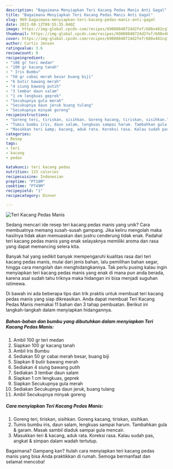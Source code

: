 ```yaml
---
description: "Bagaimana Menyiapkan Teri Kacang Pedas Manis Anti Gagal"
title: "Bagaimana Menyiapkan Teri Kacang Pedas Manis Anti Gagal"
slug: 969-bagaimana-menyiapkan-teri-kacang-pedas-manis-anti-gagal
date: 2021-08-12T09:55:35.040Z
image: https://img-global.cpcdn.com/recipes/69080848724d2fef/680x482cq70/teri-kacang-pedas-manis-foto-resep-utama.jpg
thumbnail: https://img-global.cpcdn.com/recipes/69080848724d2fef/680x482cq70/teri-kacang-pedas-manis-foto-resep-utama.jpg
cover: https://img-global.cpcdn.com/recipes/69080848724d2fef/680x482cq70/teri-kacang-pedas-manis-foto-resep-utama.jpg
author: Curtis Jensen
ratingvalue: 3.6
reviewcount: 8
recipeingredient:
- "100 gr teri medan"
- "100 gr kacang tanah"
- " Iris Bumbu"
- "50 gr cabai merah besar buang biji"
- "6 butir bawang merah"
- "4 siung bawang putih"
- "3 lembar daun salam"
- "1 cm lengkuas geprek"
- "Secukupnya gula merah"
- "Secukupnya daun jeruk buang tulang"
- "Secukupnya minyak goreng"
recipeinstructions:
- "Goreng teri, tiriskan, sisihkan. Goreng kacang, tiriskan, sisihkan."
- "Tumis bumbu iris, daun salam, lengkuas sampai harum. Tambahkan gula &amp; garam. Masak sambil diaduk sampai gula mencair."
- "Masukkan teri &amp; kacang, aduk rata. Koreksi rasa. Kalau sudah pas, angkat &amp; simpan dalam wadah tertutup."
categories:
- Resep
tags:
- teri
- kacang
- pedas

katakunci: teri kacang pedas 
nutrition: 123 calories
recipecuisine: Indonesian
preptime: "PT18M"
cooktime: "PT49M"
recipeyield: "1"
recipecategory: Dinner

---
```



![Teri Kacang Pedas Manis](https://img-global.cpcdn.com/recipes/69080848724d2fef/680x482cq70/teri-kacang-pedas-manis-foto-resep-utama.jpg)

Sedang mencari ide resep teri kacang pedas manis yang unik? Cara membuatnya memang susah-susah gampang. Jika keliru mengolah maka hasilnya tidak akan memuaskan dan justru cenderung tidak enak. Padahal teri kacang pedas manis yang enak selayaknya memiliki aroma dan rasa yang dapat memancing selera kita.

Banyak hal yang sedikit banyak mempengaruhi kualitas rasa dari teri kacang pedas manis, mulai dari jenis bahan, lalu pemilihan bahan segar, hingga cara mengolah dan menghidangkannya. Tak perlu pusing kalau ingin menyiapkan teri kacang pedas manis yang enak di mana pun anda berada, karena asal sudah tahu triknya maka hidangan ini bisa menjadi suguhan istimewa.




Di bawah ini ada beberapa tips dan trik praktis untuk membuat teri kacang pedas manis yang siap dikreasikan. Anda dapat membuat Teri Kacang Pedas Manis memakai 11 bahan dan 3 tahap pembuatan. Berikut ini langkah-langkah dalam menyiapkan hidangannya.

<!--inarticleads1-->

##### Bahan-bahan dan bumbu yang dibutuhkan dalam menyiapkan Teri Kacang Pedas Manis:

1. Ambil 100 gr teri medan
1. Siapkan 100 gr kacang tanah
1. Ambil  Iris Bumbu
1. Sediakan 50 gr cabai merah besar, buang biji
1. Siapkan 6 butir bawang merah
1. Sediakan 4 siung bawang putih
1. Sediakan 3 lembar daun salam
1. Siapkan 1 cm lengkuas, geprek
1. Siapkan Secukupnya gula merah
1. Sediakan Secukupnya daun jeruk, buang tulang
1. Ambil Secukupnya minyak goreng




<!--inarticleads2-->

##### Cara menyiapkan Teri Kacang Pedas Manis:

1. Goreng teri, tiriskan, sisihkan. Goreng kacang, tiriskan, sisihkan.
1. Tumis bumbu iris, daun salam, lengkuas sampai harum. Tambahkan gula &amp; garam. Masak sambil diaduk sampai gula mencair.
1. Masukkan teri &amp; kacang, aduk rata. Koreksi rasa. Kalau sudah pas, angkat &amp; simpan dalam wadah tertutup.




Bagaimana? Gampang kan? Itulah cara menyiapkan teri kacang pedas manis yang bisa Anda praktikkan di rumah. Semoga bermanfaat dan selamat mencoba!
